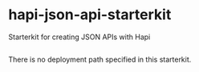 # hapi-json-api-starterkit
Starterkit for creating JSON APIs with Hapi

```

```

There is no deployment path specified in this starterkit.
